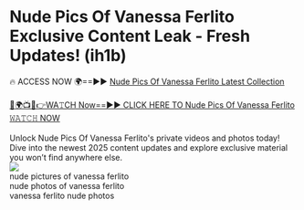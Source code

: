 # Nude Pics Of Vanessa Ferlito Exclusive Content Leak - Fresh Updates! (ih1b)

🔥 ACCESS NOW 🌍==►► <a href="https://tinyurl.com/2mz8nhtm" rel="nofollow">Nude Pics Of Vanessa Ferlito Latest Collection</a>
<br><br>
[🔴🌍📺📱👉WA𝚃CH Now==►► CLICK HERE TO Nude Pics Of Vanessa Ferlito 𝚆𝙰𝚃𝙲𝙷 NOW](https://tinyurl.com/2mz8nhtm)
<br><br>
Unlock Nude Pics Of Vanessa Ferlito's private videos and photos today! Dive into the newest 2025 content updates and explore exclusive material you won’t find anywhere else.
<br>
<a href="https://tinyurl.com/2mz8nhtm" rel="nofollow" data-target="animated-image.originalLink"><img src="https://camo.githubusercontent.com/8a4f000d20f83aca3bf7ec5f350d767afa0574a8a352519fd8cfa583a6f93a33/68747470733a2f2f692e696d6775722e636f6d2f644a486b345a712e676966" data-canonical-src="https://i.imgur.com/dJHk4Zq.gif" style="max-width: 100%; display: inline-block;" data-target="animated-image.originalImage"></a>
<br>
nude pictures of vanessa ferlito<br>
nude photos of vanessa ferlito<br>
vanessa ferlito nude photos